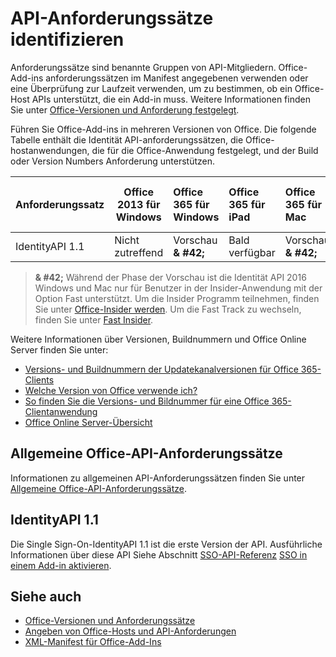 # <a name="identity-api-requirement-sets"></a>API-Anforderungssätze identifizieren

Anforderungssätze sind benannte Gruppen von API-Mitgliedern. Office-Add-ins anforderungssätzen im Manifest angegebenen verwenden oder eine Überprüfung zur Laufzeit verwenden, um zu bestimmen, ob ein Office-Host APIs unterstützt, die ein Add-in muss. Weitere Informationen finden Sie unter [Office-Versionen und Anforderung festgelegt](https://docs.microsoft.com/office/dev/add-ins/develop/office-versions-and-requirement-sets).

Führen Sie Office-Add-ins in mehreren Versionen von Office. Die folgende Tabelle enthält die Identität API-anforderungssätzen, die Office-hostanwendungen, die für die Office-Anwendung festgelegt, und der Build oder Version Numbers Anforderung unterstützen.

|  Anforderungssatz  | Office 2013 für Windows | Office 365 für Windows   |  Office 365 für iPad  |  Office 365 für Mac  | Office Online  | SharePoint Online | OneDrive.com |Outlook.com und Exchange Online|
|:-----|-----|:-----|:-----|:-----|:-----|:-----|:-----|:-----|
| IdentityAPI 1.1  | Nicht zutreffend | Vorschau **& #42;** | Bald verfügbar | Vorschau **& #42;**| Verfügbar | Verfügbar| Bald verfügbar | Bald verfügbar |

> **& #42;** Während der Phase der Vorschau ist die Identität API 2016 Windows und Mac nur für Benutzer in der Insider-Anwendung mit der Option Fast unterstützt. Um die Insider Programm teilnehmen, finden Sie unter [Office-Insider werden](https://products.office.com/office-insider?tab=tab-1). Um die Fast Track zu wechseln, finden Sie unter [Fast Insider](https://answers.microsoft.com/en-us/msoffice/forum/msoffice_officeinsider-mso_win10-msoinsider_reg/its-here-office-insider-fast-for-office-2016-on/dbe8e7bb-9523-44a4-948b-9436fedfd961).

Weitere Informationen über Versionen, Buildnummern und Office Online Server finden Sie unter:

- [Versions- und Buildnummern der Updatekanalversionen für Office 365-Clients](https://support.office.com/article/version-and-build-numbers-of-update-channel-releases-ae942449-1fca-4484-898b-a933ea23def7)
- [Welche Version von Office verwende ich?](https://support.office.com/article/What-version-of-Office-am-I-using-932788b8-a3ce-44bf-bb09-e334518b8b19)
- [So finden Sie die Versions- und Bildnummer für eine Office 365-Clientanwendung](https://support.office.com/article/version-and-build-numbers-of-update-channel-releases-ae942449-1fca-4484-898b-a933ea23def7)
- 
  [Office Online Server-Übersicht](https://docs.microsoft.com/officeonlineserver/office-online-server-overview)

## <a name="office-common-api-requirement-sets"></a>Allgemeine Office-API-Anforderungssätze

Informationen zu allgemeinen API-Anforderungssätzen finden Sie unter [Allgemeine Office-API-Anforderungssätze](office-add-in-requirement-sets.md).

## <a name="identityapi-11"></a>IdentityAPI 1.1 

Die Single Sign-On-IdentityAPI 1.1 ist die erste Version der API. Ausführliche Informationen über diese API Siehe Abschnitt [SSO-API-Referenz](https://docs.microsoft.com/office/dev/add-ins/develop/sso-in-office-add-ins#sso-api-reference) [SSO in einem Add-in aktivieren](https://docs.microsoft.com/office/dev/add-ins/develop/sso-in-office-add-ins).

## <a name="see-also"></a>Siehe auch

- [Office-Versionen und Anforderungssätze](https://docs.microsoft.com/office/dev/add-ins/develop/office-versions-and-requirement-sets)
- 
  [Angeben von Office-Hosts und API-Anforderungen](https://docs.microsoft.com/office/dev/add-ins/develop/specify-office-hosts-and-api-requirements)
- [XML-Manifest für Office-Add-Ins](https://docs.microsoft.com/office/dev/add-ins/develop/add-in-manifests)
